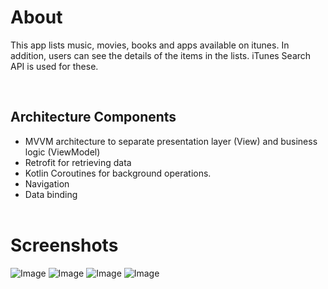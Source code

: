 <h1>About</h1>

This app lists music, movies, books and apps available on itunes. In addition, users can see the details of the items in the lists. iTunes Search API is used for these.

</br>
<h2>Architecture Components</h2>

<ul>

<li>MVVM architecture to separate presentation layer (View) and business logic (ViewModel)</li>

<li>Retrofit for retrieving data</li>

<li>Kotlin Coroutines for background operations.</li>

<li>Navigation</li>

<li>Data binding</li>

</br>
</ul>

<h1>Screenshots</h1>
<img src="screen2.gif" title="icon" alt="Image" />
<img src="mainScreen.png" title="icon" alt="Image" />
<img src="search.png" title="icon" alt="Image" />
<img src="detailScreen.png" title="icon" alt="Image" />
